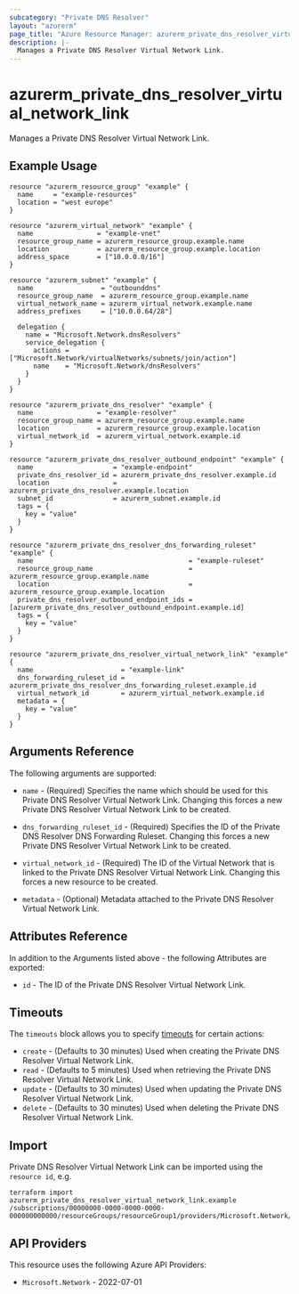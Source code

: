 ```yaml
---
subcategory: "Private DNS Resolver"
layout: "azurerm"
page_title: "Azure Resource Manager: azurerm_private_dns_resolver_virtual_network_link"
description: |-
  Manages a Private DNS Resolver Virtual Network Link.
---
```


# azurerm_private_dns_resolver_virtual_network_link

Manages a Private DNS Resolver Virtual Network Link.

## Example Usage

```hcl
resource "azurerm_resource_group" "example" {
  name     = "example-resources"
  location = "west europe"
}

resource "azurerm_virtual_network" "example" {
  name                = "example-vnet"
  resource_group_name = azurerm_resource_group.example.name
  location            = azurerm_resource_group.example.location
  address_space       = ["10.0.0.0/16"]
}

resource "azurerm_subnet" "example" {
  name                 = "outbounddns"
  resource_group_name  = azurerm_resource_group.example.name
  virtual_network_name = azurerm_virtual_network.example.name
  address_prefixes     = ["10.0.0.64/28"]

  delegation {
    name = "Microsoft.Network.dnsResolvers"
    service_delegation {
      actions = ["Microsoft.Network/virtualNetworks/subnets/join/action"]
      name    = "Microsoft.Network/dnsResolvers"
    }
  }
}

resource "azurerm_private_dns_resolver" "example" {
  name                = "example-resolver"
  resource_group_name = azurerm_resource_group.example.name
  location            = azurerm_resource_group.example.location
  virtual_network_id  = azurerm_virtual_network.example.id
}

resource "azurerm_private_dns_resolver_outbound_endpoint" "example" {
  name                    = "example-endpoint"
  private_dns_resolver_id = azurerm_private_dns_resolver.example.id
  location                = azurerm_private_dns_resolver.example.location
  subnet_id               = azurerm_subnet.example.id
  tags = {
    key = "value"
  }
}

resource "azurerm_private_dns_resolver_dns_forwarding_ruleset" "example" {
  name                                       = "example-ruleset"
  resource_group_name                        = azurerm_resource_group.example.name
  location                                   = azurerm_resource_group.example.location
  private_dns_resolver_outbound_endpoint_ids = [azurerm_private_dns_resolver_outbound_endpoint.example.id]
  tags = {
    key = "value"
  }
}

resource "azurerm_private_dns_resolver_virtual_network_link" "example" {
  name                      = "example-link"
  dns_forwarding_ruleset_id = azurerm_private_dns_resolver_dns_forwarding_ruleset.example.id
  virtual_network_id        = azurerm_virtual_network.example.id
  metadata = {
    key = "value"
  }
}
```

## Arguments Reference

The following arguments are supported:

* `name` - (Required) Specifies the name which should be used for this Private DNS Resolver Virtual Network Link. Changing this forces a new Private DNS Resolver Virtual Network Link to be created.

* `dns_forwarding_ruleset_id` - (Required) Specifies the ID of the Private DNS Resolver DNS Forwarding Ruleset. Changing this forces a new Private DNS Resolver Virtual Network Link to be created.

* `virtual_network_id` - (Required) The ID of the Virtual Network that is linked to the Private DNS Resolver Virtual Network Link. Changing this forces a new resource to be created.

* `metadata` - (Optional) Metadata attached to the Private DNS Resolver Virtual Network Link.

## Attributes Reference

In addition to the Arguments listed above - the following Attributes are exported:

* `id` - The ID of the Private DNS Resolver Virtual Network Link.

## Timeouts

The `timeouts` block allows you to specify [timeouts](https://developer.hashicorp.com/terraform/language/resources/configure#define-operation-timeouts) for certain actions:

* `create` - (Defaults to 30 minutes) Used when creating the Private DNS Resolver Virtual Network Link.
* `read` - (Defaults to 5 minutes) Used when retrieving the Private DNS Resolver Virtual Network Link.
* `update` - (Defaults to 30 minutes) Used when updating the Private DNS Resolver Virtual Network Link.
* `delete` - (Defaults to 30 minutes) Used when deleting the Private DNS Resolver Virtual Network Link.

## Import

Private DNS Resolver Virtual Network Link can be imported using the `resource id`, e.g.

```shell
terraform import azurerm_private_dns_resolver_virtual_network_link.example /subscriptions/00000000-0000-0000-0000-000000000000/resourceGroups/resourceGroup1/providers/Microsoft.Network/dnsForwardingRulesets/dnsForwardingRuleset1/virtualNetworkLinks/virtualNetworkLink1
```

## API Providers
<!-- This section is generated, changes will be overwritten -->
This resource uses the following Azure API Providers:

* `Microsoft.Network` - 2022-07-01

